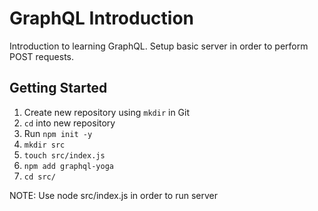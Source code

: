 # GraphQL Introduction

Introduction to learning GraphQL. Setup basic server in order to perform POST requests.

## Getting Started

1. Create new repository using ```mkdir``` in Git
2. ```cd``` into new repository
3. Run ```npm init -y```
4. ```mkdir src```
5. ```touch src/index.js```
6. ```npm add graphql-yoga```
7. ```cd src/```


NOTE: Use node src/index.js in order to run server